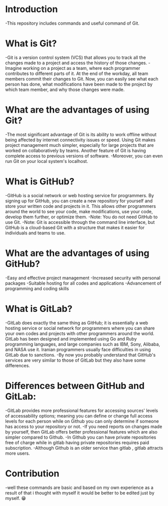 # Introduction
-This repository includes commands and useful command of Git.

# What is Git?
-Git is a version control system (VCS) that allows you to track all the changes made to a project and access the history of those changes. 
-Imagine working on a project as a team, where each programmer contributes to different parts of it. At the end of the workday, all team members commit their changes to Git. Now, you can easily see what each person has done, what modifications have been made to the project by which team member, and why those changes were made.

# What are the advantages of using Git?
-The most significant advantage of Git is its ability to work offline without being affected by internet connectivity issues or speed. Using Git makes project management much simpler, especially for large projects that are worked on collaboratively by teams. Another feature of Git is having complete access to previous versions of software.
-Moreover, you can even run Git on your local system's localhost.

# What is GitHub?
-GitHub is a social network or web hosting service for programmers. By signing up for GitHub, you can create a new repository for yourself and store your written code and projects in it. This allows other programmers around the world to see your code, make modifications, use your code, develop them further, or optimize them.
-Note: You do not need GitHub to use Git.
-Note: Git is accessible through the command line interface, but GitHub is a cloud-based Git with a structure that makes it easier for individuals and teams to use.

# What are the advantages of using GitHub?
-Easy and effective project management
-Increased security with personal packages
-Suitable hosting for all codes and applications
-Advancement of programming and coding skills

# What is GitLab?
-GitLab does exactly the same thing as GitHub; it is essentially a web hosting service or social network for programmers where you can share your own codes and projects with other programmers around the world. GitLab has been designed and implemented using Go and Ruby programming languages, and large companies such as IBM, Sony, Alibaba, and NASA use it. Iranian programmers usually face difficulties in using GitLab due to sanctions.
-By now you probably understand that GitHub's services are very similar to those of GitLab but they also have some differences.

# Differences between GitHub and GitLab:
-GitLab provides more professional features for accessing sources' levels of accessability options; meaning you can define or change full access levels for each person while on Github you can only determine if someone has access to your repository or not.
-If you need reports on changes made by yourself, then GitLab offers better professional features which are also simpler compared to Github.
-In Github you can have private repositories free of charge while in gitlab having private repositories requires paid subscription.
-Although Github is an older service than gitlab , gitlab attracts more users.
# Contribution
-well these commands are basic and based on my own experience as a result of that i thought with myself it would be better to be edited just by myself. 😁
